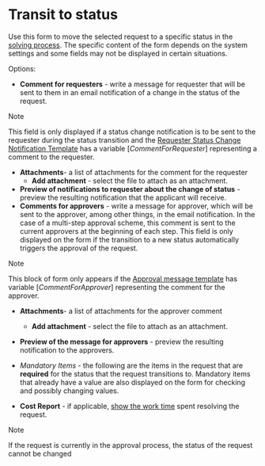 # Transit to status
 
Use this form to move the selected request to a specific status in the [solving process](../request). The specific content of the form depends on the system settings and some fields may not be displayed in certain situations.
  
Options:

- **Comment for requesters** - write a message for requester that will be sent to them in an email notification of a change in the status of the request.

> [!NOTE]
> This field is only displayed if a status change notification is to be sent to the requester during the status transition and the [Requester Status Change Notification Template](../../administration/service-desk/process/detail/status-request/requester-notification-template) has a variable [$CommentForRequester$] representing a comment to the requester.

- **Attachments**- a list of attachments for the comment for the requester
    - **Add attachment** - select the file to attach as an attachment.
- **Preview of notifications to requester about the change of status** - preview the resulting notification that the applicant will receive.
- **Comments for approvers** - write a message for approver, which will be sent to the approver, among other things, in the email notification. In the case of a multi-step approval scheme, this comment is sent to the current approvers at the beginning of each step. This field is only displayed on the form if the transition to a new status automatically triggers the approval of the request. 

> [!NOTE]
> This block of form only appears if the [Approval message template](../../administration/service-desk/process/detail/status-request/approval-message-template) has variable [$CommentForApprover$] representing the comment for the approver.

- **Attachments**- a list of attachments for the approver comment
    - **Add attachment** - select the file to attach as an attachment.
- **Preview of the message for approvers** - preview the resulting notification to the approvers.
  
- *Mandatory Items* - the following are the items in the request that are **required** for the status that the request transitions to. Mandatory items that already have a value are also displayed on the form for checking and possibly changing values.
- **Cost Report** - if applicable, [show the work time](../../../../alvao-service-desk/requests/work-time) spent resolving the request.

> [!NOTE]
> If the request is currently in the approval process, the status of the request cannot be changed
